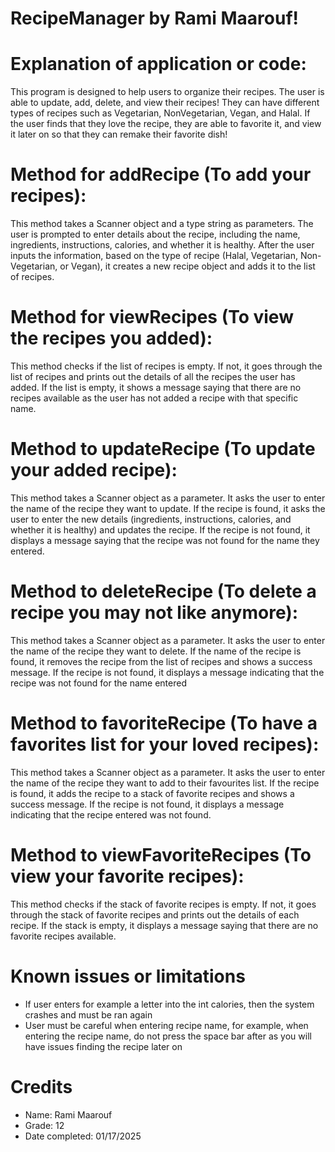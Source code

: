 # RecipeManager by Rami Maarouf!

# Explanation of application or code:

This program is designed to help users to organize their recipes. The user is able to update, add, delete, and view their recipes! They can have different types of recipes such as Vegetarian, NonVegetarian, Vegan, and Halal. If the user finds that they love the recipe, they are able to favorite it, and view it later on so that they can remake their favorite dish!

# Method for addRecipe (To add your recipes):

This method takes a Scanner object and a type string as parameters. The user is prompted to enter details about the recipe, including the name, ingredients, instructions, calories, and whether it is healthy. After the user inputs the information, based on the type of recipe (Halal, Vegetarian, Non-Vegetarian, or Vegan), it creates a new recipe object and adds it to the list of recipes.

# Method for viewRecipes (To view the recipes you added):

This method checks if the list of recipes is empty. If not, it goes through the list of recipes and prints out the details of all the recipes the user has added. If the list is empty, it shows a message saying that there are no recipes available as the user has not added a recipe with that specific name. 

# Method to updateRecipe (To update your added recipe):

This method takes a Scanner object as a parameter. It asks the user to enter the name of the recipe they want to update. If the recipe is found, it asks the user to enter the new details (ingredients, instructions, calories, and whether it is healthy) and updates the recipe. If the recipe is not found, it displays a message saying that the recipe was not found for the name they entered.

# Method to deleteRecipe (To delete a recipe you may not like anymore):

This method takes a Scanner object as a parameter. It asks the user to enter the name of the recipe they want to delete. If the name of the recipe is found, it removes the recipe from the list of recipes and shows a success message. If the recipe is not found, it displays a message indicating that the recipe was not found for the name entered

# Method to favoriteRecipe (To have a favorites list for your loved recipes):

This method takes a Scanner object as a parameter. It asks the user to enter the name of the recipe they want to add to their favourites list. If the recipe is found, it adds the recipe to a stack of favorite recipes and shows a success message. If the recipe is not found, it displays a message indicating that the recipe entered was not found.

# Method to viewFavoriteRecipes (To view your favorite recipes):

This method checks if the stack of favorite recipes is empty. If not, it goes through the stack of favorite recipes and prints out the details of each recipe. If the stack is empty, it displays a message saying that there are no favorite recipes available.

# Known issues or limitations
- If user enters for example a letter into the int calories, then the system crashes and must be ran again
- User must be careful when entering recipe name, for example, when entering the recipe name, do not press the space bar after as you will have issues finding the recipe later on

# Credits
- Name: Rami Maarouf
- Grade: 12
- Date completed: 01/17/2025